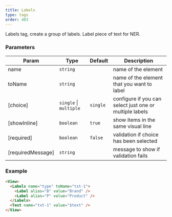 ```yaml
---
title: Labels
type: tags
order: 403
---
```


Labels tag, create a group of labels. Label piece of text for NER.

### Parameters

| Param | Type | Default | Description |
| --- | --- | --- | --- |
| name | <code>string</code> |  | name of the element |
| toName | <code>string</code> |  | name of the element that you want to label |
| [choice] | <code>single</code> \| <code>multiple</code> | <code>single</code> | configure if you can select just one or multiple labels |
| [showInline] | <code>boolean</code> | <code>true</code> | show items in the same visual line |
| [required] | <code>boolean</code> | <code>false</code> | validation if choice has been selected |
| [requiredMessage] | <code>string</code> |  | message to show if validation fails |

### Example  
```html
<View>
  <Labels name="type" toName="txt-1">
    <Label alias="B" value="Brand" />
    <Label alias="P" value="Product" />
  </Labels>
  <Text name="txt-1" value="$text" />
</View>
```
